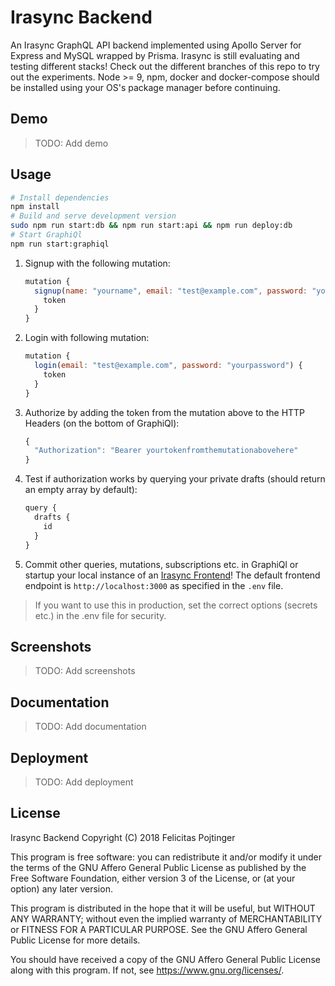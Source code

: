 # Irasync Backend

An Irasync GraphQL API backend implemented using Apollo Server for Express and MySQL wrapped by Prisma.
Irasync is still evaluating and testing different stacks! Check out the different branches of this repo to try out the experiments.
Node >= 9, npm, docker and docker-compose should be installed using your OS's package manager before continuing.

## Demo

> TODO: Add demo

## Usage

```bash
# Install dependencies
npm install
# Build and serve development version
sudo npm run start:db && npm run start:api && npm run deploy:db
# Start GraphiQl
npm run start:graphiql
```

1. Signup with the following mutation:
   ```js
   mutation {
     signup(name: "yourname", email: "test@example.com", password: "yourpassword") {
       token
     }
   }
   ```
2. Login with following mutation:
   ```js
   mutation {
     login(email: "test@example.com", password: "yourpassword") {
       token
     }
   }
   ```
3. Authorize by adding the token from the mutation above to the HTTP Headers (on the bottom of GraphiQl):
   ```js
   {
     "Authorization": "Bearer yourtokenfromthemutationabovehere"
   }
   ```
4. Test if authorization works by querying your private drafts (should return an empty array by default):
   ```js
   query {
     drafts {
       id
     }
   }
   ```
5. Commit other queries, mutations, subscriptions etc. in GraphiQl or startup your local instance of an [Irasync Frontend](https://github.com/irasync/irasync-frontend-web)! The default frontend endpoint is ```http://localhost:3000``` as specified in the ```.env``` file.

> If you want to use this in production, set the correct options (secrets etc.) in the .env file for security.

## Screenshots

> TODO: Add screenshots

## Documentation

> TODO: Add documentation

## Deployment

> TODO: Add deployment

## License

Irasync Backend
Copyright (C) 2018 Felicitas Pojtinger

This program is free software: you can redistribute it and/or modify it under the terms of the GNU Affero General Public License as published by the Free Software Foundation, either version 3 of the License, or (at your option) any later version.

This program is distributed in the hope that it will be useful, but WITHOUT ANY WARRANTY; without even the implied warranty of MERCHANTABILITY or FITNESS FOR A PARTICULAR PURPOSE. See the GNU Affero General Public License for more details.

You should have received a copy of the GNU Affero General Public License along with this program. If not, see <https://www.gnu.org/licenses/>.
